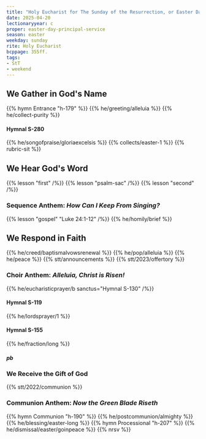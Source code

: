 ```yaml
---
title: "Holy Eucharist for The Sunday of the Resurrection, or Easter Day"
date: 2025-04-20
lectionaryyear: c
proper: easter-day-principal-service
season: easter
weekday: sunday
rite: Holy Eucharist
bcppage: 355ff.
tags:
- StT
- weekend
---
```

## We Gather in God's Name
{{% hymn Entrance "h-179" %}}
{{% he/greeting/alleluia %}}
{{% he/collect-purity %}}
#### Hymnal S-280
{{% he/songofpraise/gloriaexcelsis %}}
{{% collects/easter-1 %}}
{{% rubric-sit %}}
## We Hear God's Word
{{% lesson "first" /%}}
{{% lesson "psalm-sac" /%}}
{{% lesson "second" /%}}
### Sequence Anthem: _How Can I Keep From Singing?_
{{% lesson "gospel" "Luke 24:1-12" /%}}
{{% he/homily/brief %}}
## We Respond in Faith
{{% he/creed/baptismalvowsrenewal %}}
{{% he/pop/alleluia %}}
{{% he/peace %}}
{{% stt/announcements %}}
{{% stt/2023/offertory %}}
### Choir Anthem: _Alleluia, Christ is Risen!_
{{% he/eucharisticprayer/b sanctus="Hymnal S-130" /%}}
#### Hymnal S-119
{{% he/lordsprayer/1 %}}
#### Hymnal S-155
{{% he/fraction/long %}}
##### pb
### We Receive the Gift of God
{{% stt/2022/communion %}}
### Communion Anthem: _Now the Green Blade Riseth_
{{% hymn Communion "h-190" %}}
{{% he/postcommunion/almighty %}}
{{% he/blessing/easter-long %}}
{{% hymn Processional "h-207" %}}
{{% he/dismissal/easter/goinpeace %}}
{{% nrsv %}}

